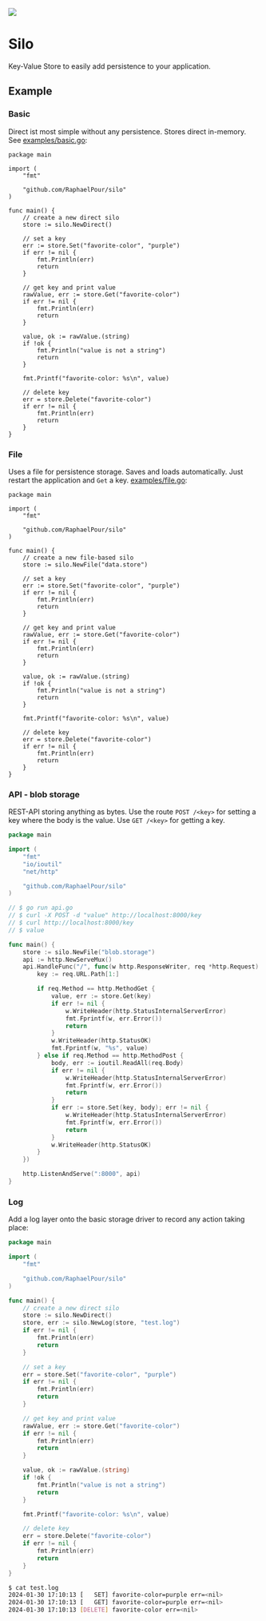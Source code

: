 ![](logo.png)

# Silo

Key-Value Store to easily add persistence to your application. 

## Example

### Basic

Direct ist most simple without any persistence. Stores direct in-memory. See [examples/basic.go](examples/basic.go):

```golang
package main

import (
	"fmt"

	"github.com/RaphaelPour/silo"
)

func main() {
	// create a new direct silo
	store := silo.NewDirect()

	// set a key
	err := store.Set("favorite-color", "purple")
	if err != nil {
		fmt.Println(err)
		return
	}

	// get key and print value
	rawValue, err := store.Get("favorite-color")
	if err != nil {
		fmt.Println(err)
		return
	}

	value, ok := rawValue.(string)
	if !ok {
		fmt.Println("value is not a string")
		return
	}

	fmt.Printf("favorite-color: %s\n", value)

	// delete key
	err = store.Delete("favorite-color")
	if err != nil {
		fmt.Println(err)
		return
	}
}
```

### File

Uses a file for persistence storage. Saves and loads automatically. Just restart the application and `Get` a key. [examples/file.go](examples/file.go):

```golang
package main

import (
	"fmt"

	"github.com/RaphaelPour/silo"
)

func main() {
	// create a new file-based silo
	store := silo.NewFile("data.store")

	// set a key
	err := store.Set("favorite-color", "purple")
	if err != nil {
		fmt.Println(err)
		return
	}

	// get key and print value
	rawValue, err := store.Get("favorite-color")
	if err != nil {
		fmt.Println(err)
		return
	}

	value, ok := rawValue.(string)
	if !ok {
		fmt.Println("value is not a string")
		return
	}

	fmt.Printf("favorite-color: %s\n", value)

	// delete key
	err = store.Delete("favorite-color")
	if err != nil {
		fmt.Println(err)
		return
	}
}

```

### API - blob storage

REST-API storing anything as bytes. Use the route `POST /<key>` for setting a key where the body is the value. Use `GET /<key>` for getting a key.

```go
package main

import (
	"fmt"
	"io/ioutil"
	"net/http"

	"github.com/RaphaelPour/silo"
)

// $ go run api.go
// $ curl -X POST -d "value" http://localhost:8000/key
// $ curl http://localhost:8000/key
// $ value

func main() {
	store := silo.NewFile("blob.storage")
	api := http.NewServeMux()
	api.HandleFunc("/", func(w http.ResponseWriter, req *http.Request) {
		key := req.URL.Path[1:]

		if req.Method == http.MethodGet {
			value, err := store.Get(key)
			if err != nil {
				w.WriteHeader(http.StatusInternalServerError)
				fmt.Fprintf(w, err.Error())
				return
			}
			w.WriteHeader(http.StatusOK)
			fmt.Fprintf(w, "%s", value)
		} else if req.Method == http.MethodPost {
			body, err := ioutil.ReadAll(req.Body)
			if err != nil {
				w.WriteHeader(http.StatusInternalServerError)
				fmt.Fprintf(w, err.Error())
				return
			}
			if err := store.Set(key, body); err != nil {
				w.WriteHeader(http.StatusInternalServerError)
				fmt.Fprintf(w, err.Error())
				return
			}
			w.WriteHeader(http.StatusOK)
		}
	})

	http.ListenAndServe(":8000", api)
}
```

### Log

Add a log layer onto the basic storage driver to record any action taking place:

```go
package main

import (
	"fmt"

	"github.com/RaphaelPour/silo"
)

func main() {
	// create a new direct silo
	store := silo.NewDirect()
	store, err := silo.NewLog(store, "test.log")
	if err != nil {
		fmt.Println(err)
		return
	}

	// set a key
	err = store.Set("favorite-color", "purple")
	if err != nil {
		fmt.Println(err)
		return
	}

	// get key and print value
	rawValue, err := store.Get("favorite-color")
	if err != nil {
		fmt.Println(err)
		return
	}

	value, ok := rawValue.(string)
	if !ok {
		fmt.Println("value is not a string")
		return
	}

	fmt.Printf("favorite-color: %s\n", value)

	// delete key
	err = store.Delete("favorite-color")
	if err != nil {
		fmt.Println(err)
		return
	}
}
```

```bash
$ cat test.log
2024-01-30 17:10:13 [   SET] favorite-color=purple err=<nil>
2024-01-30 17:10:13 [   GET] favorite-color=purple err=<nil>
2024-01-30 17:10:13 [DELETE] favorite-color err=<nil>
```
